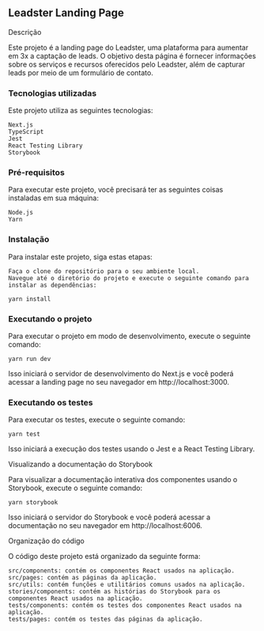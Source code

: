 
## Leadster Landing Page

Descrição

Este projeto é a landing page do Leadster, uma plataforma para aumentar em 3x a captação de leads. O objetivo desta página é fornecer informações sobre os serviços e recursos oferecidos pelo Leadster, além de capturar leads por meio de um formulário de contato.

### Tecnologias utilizadas

Este projeto utiliza as seguintes tecnologias:

    Next.js
    TypeScript
    Jest
    React Testing Library
    Storybook

### Pré-requisitos

Para executar este projeto, você precisará ter as seguintes coisas instaladas em sua máquina:

    Node.js
    Yarn

### Instalação

Para instalar este projeto, siga estas etapas:

    Faça o clone do repositório para o seu ambiente local.
    Navegue até o diretório do projeto e execute o seguinte comando para instalar as dependências:

```yarn install```

### Executando o projeto

Para executar o projeto em modo de desenvolvimento, execute o seguinte comando:

``` yarn run dev ```

Isso iniciará o servidor de desenvolvimento do Next.js e você poderá acessar a landing page no seu navegador em http://localhost:3000.

 ### Executando os testes

Para executar os testes, execute o seguinte comando:

``` yarn test ```

Isso iniciará a execução dos testes usando o Jest e a React Testing Library.

Visualizando a documentação do Storybook

Para visualizar a documentação interativa dos componentes usando o Storybook, execute o seguinte comando:

``` yarn storybook ```

Isso iniciará o servidor do Storybook e você poderá acessar a documentação no seu navegador em http://localhost:6006.

Organização do código

O código deste projeto está organizado da seguinte forma:

    src/components: contém os componentes React usados na aplicação.
    src/pages: contém as páginas da aplicação.
    src/utils: contém funções e utilitários comuns usados na aplicação.
    stories/components: contém as histórias do Storybook para os componentes React usados na aplicação.
    tests/components: contém os testes dos componentes React usados na aplicação.
    tests/pages: contém os testes das páginas da aplicação.



   
